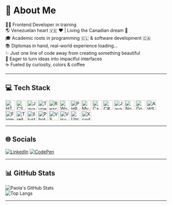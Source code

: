 # 💫 About Me

👩‍💻 Frontend Developer in training  
🌎 Venezuelan heart 🇻🇪 ❤️ | Living the Canadian dream 🍁  
🎓 Academic roots in programming 🇨🇱 & software development 🇨🇦  
📚 Diplomas in hand, real-world experience loading...  
✨ Just one line of code away from creating something beautiful  
🚀 Eager to turn ideas into impactful interfaces  
☕ Fueled by curiosity, colors & coffee  

---

## 💻 Tech Stack

<div align="left">
  <img src="https://cdn.jsdelivr.net/gh/devicons/devicon/icons/html5/html5-original.svg" height="30" alt="HTML5" />
  <img src="https://cdn.jsdelivr.net/gh/devicons/devicon/icons/css3/css3-original.svg" height="30" alt="CSS3" />
  <img src="https://cdn.jsdelivr.net/gh/devicons/devicon/icons/javascript/javascript-original.svg" height="30" alt="JavaScript" />
  <img src="https://cdn.jsdelivr.net/gh/devicons/devicon/icons/typescript/typescript-original.svg" height="30" alt="TypeScript" />
  <img src="https://cdn.jsdelivr.net/gh/devicons/devicon/icons/react/react-original.svg" height="30" alt="React" />
  <img src="https://cdn.jsdelivr.net/gh/devicons/devicon/icons/wordpress/wordpress-original.svg" height="30" alt="WordPress" />
  <img src="https://cdn.jsdelivr.net/gh/devicons/devicon/icons/php/php-original.svg" height="30" alt="PHP" />
  <img src="https://cdn.jsdelivr.net/gh/devicons/devicon/icons/mysql/mysql-original.svg" height="30" alt="MySQL" />
  <img src="https://cdn.jsdelivr.net/gh/devicons/devicon/icons/cplusplus/cplusplus-original.svg" height="30" alt="C++" />
  <img src="https://cdn.jsdelivr.net/gh/devicons/devicon/icons/csharp/csharp-original.svg" height="30" alt="C#" />
  <img src="https://cdn.jsdelivr.net/gh/devicons/devicon/icons/java/java-original.svg" height="30" alt="Java" />
  <img src="https://cdn.jsdelivr.net/gh/devicons/devicon/icons/nodejs/nodejs-original.svg" height="30" alt="Node.js" />
  <img src="https://cdn.jsdelivr.net/gh/devicons/devicon/icons/docker/docker-original.svg" height="30" alt="Docker" />
  <img src="https://cdn.jsdelivr.net/gh/devicons/devicon/icons/amazonwebservices/amazonwebservices-line-wordmark.svg" height="30" alt="AWS" />
  <img src="https://cdn.jsdelivr.net/gh/devicons/devicon/icons/figma/figma-original.svg" height="30" alt="Figma" />
  <img src="https://cdn.jsdelivr.net/gh/devicons/devicon/icons/trello/trello-plain.svg" height="30" alt="Trello" />
  <img src="https://cdn.jsdelivr.net/gh/devicons/devicon/icons/illustrator/illustrator-plain.svg" height="30" alt="Illustrator" />
  <img src="https://cdn.jsdelivr.net/gh/devicons/devicon/icons/photoshop/photoshop-plain.svg" height="30" alt="Photoshop" />
  <img src="https://cdn.jsdelivr.net/gh/devicons/devicon/icons/vscode/vscode-original.svg" height="30" alt="VS Code" />
  <img src="https://cdn.jsdelivr.net/gh/devicons/devicon/icons/visualstudio/visualstudio-plain.svg" height="30" alt="Visual Studio" />
  <img src="https://cdn.jsdelivr.net/gh/devicons/devicon/icons/unrealengine/unrealengine-original.svg" height="30" alt="Unreal Engine" />
  <img src="https://cdn.jsdelivr.net/gh/devicons/devicon/icons/xcode/xcode-original.svg" height="30" alt="Xcode" />
</div>

---

## 🌐 Socials

[![LinkedIn](https://img.shields.io/static/v1?message=LinkedIn&logo=linkedin&label=&color=0077B5&logoColor=white&labelColor=&style=for-the-badge)](https://www.linkedin.com/in/paola-lampe/)
[![CodePen](https://img.shields.io/static/v1?message=Codepen&logo=codepen&label=&color=000000&logoColor=white&labelColor=&style=for-the-badge)](https://codepen.io/plampe)

---

## 📊 GitHub Stats

![Paola's GitHub Stats](https://github-readme-stats.vercel.app/api?username=plampe&show_icons=true&theme=radical)  
![Top Langs](https://github-readme-stats.vercel.app/api/top-langs/?username=plampe&layout=compact&theme=radical)

---
